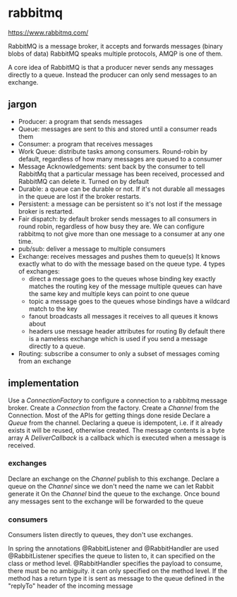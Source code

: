 # rabbitmq

https://www.rabbitmq.com/

RabbitMQ is a message broker, it accepts and forwards messages (binary blobs of data)
RabbitMQ speaks multiple protocols, AMQP is one of them.

A core idea of RabbitMQ is that a producer never sends any messages directly to a queue.
Instead the producer can only send messages to an exchange.

## jargon

* Producer: a program that sends messages
* Queue: messages are sent to this and stored until a consumer reads them
* Consumer: a program that receives messages
* Work Queue: distribute tasks among consumers. Round-robin by default, regardless of how many messages are queued to a consumer
* Message Acknowledgements: sent back by the consumer to tell RabbitMq that a particular message has been received, processed and RabbitMQ can delete it.
  Turned on by default
* Durable: a queue can be durable or not. If it's not durable all messages in the queue are lost if the broker restarts.
* Persistent: a message can be persistent so it's not lost if the message broker is restarted.
* Fair dispatch: by default broker sends messages to all  consumers in round robin, regardless of how busy they are. We can configure rabbitmq to not give more than one message to a consumer at any one time.
* pub/sub: deliver a message to multiple consumers
* Exchange: receives messages and pushes them to queue(s)
  It knows exactly what to do with the message based on the queue type.
  4 types of exchanges:
    * direct
      a message goes to the queues whose binding key exactly matches the routing key of the message
      multiple queues can have the same key
      and multiple keys can point to one queue
    * topic
      a message goes to the queues whose bindings have a wildcard match to the key
    * fanout
      broadcasts all messages it receives to all queues it knows about
    * headers
      use message header attributes for routing
  By default there is a nameless exchange which is used if you send a message directly to a queue.
* Routing: subscribe a consumer to only a subset of messages coming from an exchange

## implementation

Use a *ConnectionFactory* to configure a connection to a rabbitmq message broker.
Create a *Connection* from the factory.
Create a *Channel* from the Connection.
  Most of the APIs for getting things done reside
Declare a *Queue* from the channel.
  Declaring a queue is idempotent, i.e. if it already exists it will be reused, otherwise created.
The message contents is a byte array
A *DeliverCallback* is a callback which is executed when a message is received.

### exchanges

Declare an exchange on the *Channel*
publish to this exchange.
Declare a queue on the *Channel*
  since we don't need the name we can let Rabbit generate it
On the *Channel* bind the queue to the exchange.
  Once bound any messages sent to the exchange will be forwarded to the queue

### consumers

Consumers listen directly to queues, they don't use exchanges.

In spring the annotations @RabbitListener and @RabbitHandler are used
@RabbitListener specifies the queue to listen to, it can specified on the class or method level.
@RabbitHandler specifies the payload to consume, there must be no ambiguity. it can only specified on the method level.
If the method has a return type it is sent as message to the queue defined in the "replyTo" header of the incoming message
